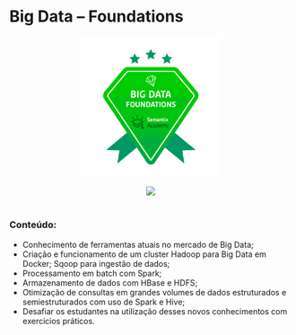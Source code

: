 # Big Data – Foundations

<p align="center">
<img src="https://github.com/claudiaanjos/big-data-engineer-semantix/blob/main/images/Badges_Big_Data_Foudation.png" width=250/>
</p>

<p align="center">
<img src="https://img.shields.io/static/v1?label=Status&message=CONCLUIDO&color=blue&style=for-the-badge"/>
</p>

#

### Conteúdo:

- Conhecimento de ferramentas atuais no mercado de Big Data;
- Criação e funcionamento de um cluster Hadoop para Big Data em Docker; Sqoop para ingestão de dados;
- Processamento em batch com Spark;
- Armazenamento de dados com HBase e HDFS;
- Otimização de consultas em grandes volumes de dados estruturados e semiestruturados com uso de Spark e Hive;
- Desafiar os estudantes na utilização desses novos conhecimentos com exercícios práticos.
